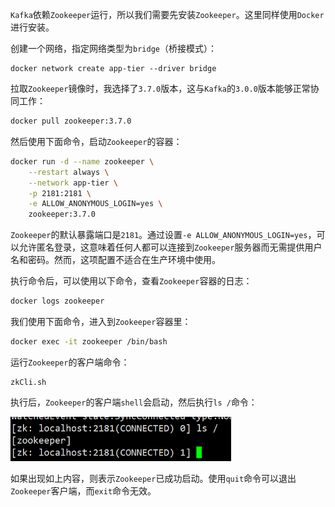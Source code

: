 `Kafka`依赖`Zookeeper`运行，所以我们需要先安装`Zookeeper`。这里同样使用`Docker`进行安装。

创建一个网络，指定网络类型为`bridge`（桥接模式）：

```shell
docker network create app-tier --driver bridge
```

拉取`Zookeeper`镜像时，我选择了`3.7.0`版本，这与`Kafka`的`3.0.0`版本能够正常协同工作：

```bash
docker pull zookeeper:3.7.0
```

然后使用下面命令，启动`Zookeeper`的容器：

```bash
docker run -d --name zookeeper \
	--restart always \
    --network app-tier \
    -p 2181:2181 \
    -e ALLOW_ANONYMOUS_LOGIN=yes \
    zookeeper:3.7.0
```

`Zookeeper`的默认暴露端口是`2181`。通过设置`-e ALLOW_ANONYMOUS_LOGIN=yes`，可以允许匿名登录，这意味着任何人都可以连接到`Zookeeper`服务器而无需提供用户名和密码。然而，这项配置不适合在生产环境中使用。

执行命令后，可以使用以下命令，查看`Zookeeper`容器的日志：

```sh
docker logs zookeeper
```

我们使用下面命令，进入到`Zookeeper`容器里：

```bash
docker exec -it zookeeper /bin/bash
```

运行`Zookeeper`的客户端命令：

```
zkCli.sh
```

执行后，`Zookeeper`的客户端`shell`会启动，然后执行`ls /`命令：

<img src="image/image-20231208221052476.png" alt="image-20231208221052476" style="zoom:67%;" />

如果出现如上内容，则表示`Zookeeper`已成功启动。使用`quit`命令可以退出`Zookeeper`客户端，而`exit`命令无效。